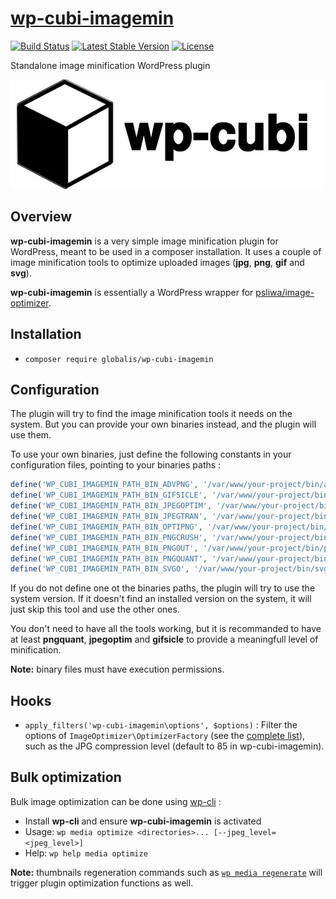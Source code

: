 # [wp-cubi-imagemin](https://github.com/globalis-ms/wp-cubi-imagemin)

[![Build Status](https://travis-ci.org/globalis-ms/wp-cubi-imagemin.svg?branch=master)](https://travis-ci.org/globalis-ms/wp-cubi-imagemin)
[![Latest Stable Version](https://poser.pugx.org/globalis/wp-cubi-imagemin/v/stable)](https://packagist.org/packages/globalis/wp-cubi-imagemin)
[![License](https://poser.pugx.org/globalis/wp-cubi-imagemin/license)](https://github.com/globalis-ms/wp-cubi-imagemin/blob/master/LICENSE.md)

Standalone image minification WordPress plugin

[![wp-cubi](https://github.com/wp-globalis-tools/wp-cubi-logo/raw/master/wp-cubi-500x175.jpg)](https://github.com/globalis-ms/wp-cubi/)

## Overview

**wp-cubi-imagemin** is a very simple image minification plugin for WordPress, meant to be used in a composer installation. It uses a couple of image minification tools to optimize uploaded images (**jpg**, **png**, **gif** and **svg**).

**wp-cubi-imagemin** is essentially a WordPress wrapper for [psliwa/image-optimizer](https://github.com/psliwa/image-optimizer).

## Installation

- `composer require globalis/wp-cubi-imagemin`

## Configuration

The plugin will try to find the image minification tools it needs on the system. But you can provide your own binaries instead, and the plugin will use them.

To use your own binaries, just define the following constants in your configuration files, pointing to your binaries paths :

```php
define('WP_CUBI_IMAGEMIN_PATH_BIN_ADVPNG', '/var/www/your-project/bin/advpng');
define('WP_CUBI_IMAGEMIN_PATH_BIN_GIFSICLE', '/var/www/your-project/bin/gifsicle');
define('WP_CUBI_IMAGEMIN_PATH_BIN_JPEGOPTIM', '/var/www/your-project/bin/jpegoptim');
define('WP_CUBI_IMAGEMIN_PATH_BIN_JPEGTRAN', '/var/www/your-project/bin/jpegtran');
define('WP_CUBI_IMAGEMIN_PATH_BIN_OPTIPNG', '/var/www/your-project/bin/optipng');
define('WP_CUBI_IMAGEMIN_PATH_BIN_PNGCRUSH', '/var/www/your-project/bin/pngcrush');
define('WP_CUBI_IMAGEMIN_PATH_BIN_PNGOUT', '/var/www/your-project/bin/pngout');
define('WP_CUBI_IMAGEMIN_PATH_BIN_PNGQUANT', '/var/www/your-project/bin/pngquant');
define('WP_CUBI_IMAGEMIN_PATH_BIN_SVGO', '/var/www/your-project/bin/svgo');
```

If you do not define one ot the binaries paths, the plugin will try to use the system version. If it doesn't find an installed version on the system, it will just skip this tool and use the other ones.

You don't need to have all the tools working, but it is recommanded to have at least **pngquant**, **jpegoptim** and **gifsicle** to provide a meaningfull level of minification.

**Note:** binary files must have execution permissions.

## Hooks

- `apply_filters('wp-cubi-imagemin\options', $options)` : Filter the options of `ImageOptimizer\OptimizerFactory` (see the [complete list](https://github.com/psliwa/image-optimizer#configuration)), such as the JPG compression level (default to 85 in wp-cubi-imagemin).

## Bulk optimization

Bulk image optimization can be done using [wp-cli](http://wp-cli.org/) :

- Install **wp-cli** and ensure **wp-cubi-imagemin** is activated
- Usage: `wp media optimize <directories>... [--jpeg_level=<jpeg_level>]`
- Help: `wp help media optimize`

**Note:** thumbnails regeneration commands such as [`wp media regenerate`](https://developer.wordpress.org/cli/commands/media/regenerate/) will trigger plugin optimization functions as well.
